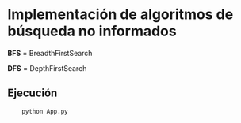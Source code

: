 # Implementación de algoritmos de búsqueda no informados

**BFS** = BreadthFirstSearch

**DFS** = DepthFirstSearch

## Ejecución

        python App.py